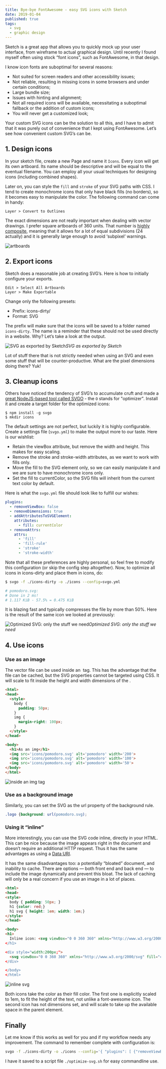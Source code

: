 ```yaml
---
title: Bye-bye FontAwesome - easy SVG icons with Sketch
date: 2019-01-04
published: true
tags:
  - svg
  - graphic design
---
```

Sketch is a great app that allows you to quickly mock up your user interface, from wireframe to actual graphical design. Until recently I found myself often using stock “font icons”, such as FontAwesome, in that design.

I know icon fonts are suboptimal for several reasons:

* Not suited for screen readers and other accessibility issues;
* Not reliable, resulting in missing icons in some browsers and under certain conditions;
* Large bundle size;
* Issues with hinting and alignment;
* Not all required icons will be available, necessitating a suboptimal fallback or the addition of custom icons;
* You will never get a customized look;

Your custom SVG icons can be the solution to all this, and I have to admit that it was purely out of convenience that I kept using FontAwesome. Let’s see how convenient custom SVG’s can be.

## 1. Design icons

In your sketch file, create a new Page and name it `Icons`. Every icon will get its own artboard. Its name should be descriptive and will be equal to the eventual filename. You can employ all your usual techniques for designing icons (including combined shapes).

Later on, you can style the `fill` and `stroke` of your SVG paths with CSS. I tend to create monochrome icons that only have black fills (no borders), so it becomes easy to manipulate the color. The following command can come in handy:

```
Layer > Convert to Outlines
```

The exact dimensions are not really important when dealing with vector drawings. I prefer square artboards of 360 units. That number is [highly composite](https://en.wikipedia.org/wiki/Highly_composite_number), meaning that it allows for a lot of equal subdivisions (24 actually) and it is generally large enough to avoid ‘subpixel’ warnings.

![artboards](img01.png)

## 2. Export icons

Sketch does a reasonable job at creating SVG’s. Here is how to initially configure your exports.

```
Edit > Select All Artboards
Layer > Make Exportable
```

Change only the following presets:

* Prefix: icons-dirty/
* Format: SVG

The prefix will make sure that the icons will be saved to a folder named `icons-dirty`. The name is a reminder that these should not be used directly in a website. Why? Let’s take a look at the output.

![SVG as exported by Sketch](img02.png)*SVG as exported by Sketch*

Lot of stuff there that is not strictly needed when using an SVG and even some stuff that will be counter-productive. What are the pixel dimensions doing there? Yuk!

## 3. Cleanup icons

Others have noticed the tendency of SVG’s to accumulate cruft and made a [great NodeJS-based tool called SVGO](https://github.com/svg/svgo) - the `O` stands for "optimizer". Install it and create a target folder for the optimized icons:

```
$ npm install -g svgo
$ mkdir icons
```

The default settings are not perfect, but luckily it is highly configurable. Create a settings file (`svgo.yml`) to make the output more to our taste. Here is our wishlist:

* Retain the viewBox attribute, but remove the width and height. This makes for easy scaling.
* Remove the stroke and stroke-width attributes, as we want to work with fills only.
* Move the fill to the SVG element only, so we can easily manipulate it and we are sure to have monochrome icons only.
* Set the fill to currentColor, so the SVG fills will inherit from the current text color by default.

Here is what the `svgo.yml` file should look like to fulfill our wishes:

```yaml
plugins:
  - removeViewBox: false
  - removeDimensions: true
  - addAttributesToSVGElement:
    attributes:
      - fill: currentColor
  - removeAttrs:
    attrs:
      - 'fill'
      - 'fill-rule'
      - 'stroke'
      - 'stroke-width'
```

Note that all these preferences are highly personal, so feel free to modify this configuration (or skip the config step altogether). Now, to optimize all icons in icons-dirty and place them in icons, do:

```bash
$ svgo -f ./icons-dirty -o ./icons --config=svgo.yml

# pomodoro.svg:
# Done in 2 ms!
# 1.117 KiB - 57.5% = 0.475 KiB
```

It is blazing fast and typically compresses the file by more than 50%. Here is the result of the same icon we looked at previously:

![Optimized SVG: only the stuff we need](img03.png)*Optimized SVG: only the stuff we need*

## 4. Use icons

### Use as an image

The vector file can be used inside an <img> tag. This has the advantage that the file can be cached, but the SVG properties cannot be targeted using CSS. It will scale to fit inside the height and width dimensions of the <img>.

```html
<html>
<head>
  <style>
    body {
      padding: 50px;
    }
    img {
      margin-right: 100px;
    }
  </style>
</head>

<body>
  <h1>As an img</h1>
  <img src='icons/pomodoro.svg' alt='pomodoro' width='200'>
  <img src='icons/pomodoro.svg' alt='pomodoro' width='100'>
  <img src='icons/pomodoro.svg' alt='pomodoro' width='50'>
</body>
</html>
```

![inside an img tag](img04.png)

### Use as a background image

Similarly, you can set the SVG as the url property of the background rule.

```css
.logo {background: url(pomodoro.svg);
```

### Using it “inline”

More interestingly, you can use the SVG code inline, directly in your HTML. This can be nice because the image appears right in the document and doesn’t require an additional HTTP request. Thus it has the same advantages as using a [Data URI](http://css-tricks.com/data-uris/).

It has the same disadvantages too: a potentially “bloated” document, and inability to cache. There are options — both front end and back end — to include the image dynamically and prevent this bloat. The lack of caching will only be a real concern if you use an image in a lot of places.

```html
<html>
<head>
<style>
  body { padding: 50px; }
  h1 {color: red;}
  h1 svg { height: 1em; width: 1em;}
</style>
</head>

<body>
<h1>
  Inline icon: <svg viewBox="0 0 360 360" xmlns="http://www.w3.org/2000/svg" fill="currentColor"><path d="M99.768 .../></svg>
</h1>

<div style="width:200px;">
  <svg viewBox="0 0 360 360" xmlns="http://www.w3.org/2000/svg" fill="currentColor"><path d="M99.768 .../></svg>
</div>

</body>
</html>
```

![inline svg](img05.png)

Both icons take the color as their fill color. The first one is explicitly scaled to 1em, to fit the height of the text, not unlike a font-awesome icon. The second icon has not dimensions set, and will scale to take up the available space in the parent element.

## Finally

Let me know if this works as well for you and if my workflow needs any improvement. The command to remember complete with configuration is:

```bash
svgo -f ./icons-dirty -o ./icons --config='{ "plugins": [ {"removeViewBox":false}, {"removeDimensions":true}, {"addAttributesToSVGElement":{"attributes":{"fill":"currentColor"}}}, {"removeAttrs":{"attrs":["fill","fill-rule"]}}]}'
```

I have it saved to a script file `./optimize-svg.sh` for easy commandline use.
